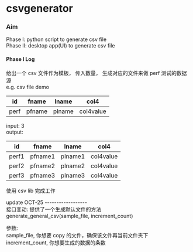 # csvgenerator
### Aim
Phase I: python script to generate csv file  
Phase II: desktop app(UI) to generate csv file

#### Phase I Log
给出一个 csv  文件作为模板， 传入数量， 生成对应的文件来做 perf 测试的数据源  
e.g. csv file demo  

| id | fname | lname | col4 |
| ------ | ------ | ------ | ----- |
| perf | pfname | plname | col4value |

input: 3  
output:

| id | fname | lname | col4 |
| ------ | ------ | ------ | ----- |
| perf1 | pfname1 | plname1 | col4value |
| perf2 | pfname2 | plname2 | col4value |
| perf3 | pfname3 | plname3 | col4value |

使用 csv lib 完成工作 

update OCT-25 ------------------  
接口变动: 提供了一个生成默认文件的方法  
generate_general_csv(sample_file, increment_count)  

参数:  
sample_file, 你想要 copy 的文件，确保该文件再当前文件夹下  
increment_count, 你想要生成的数据的条数